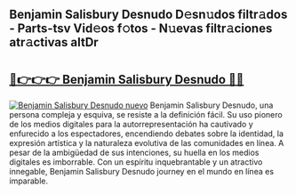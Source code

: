 ## Benjamin Salisbury Desnudo D𝚎sn𝚞dos filtr𝚊dos - Parts-tsv Vid𝚎os f𝚘tos - N𝚞evas filtr𝚊ciones atr𝚊ctivas aItDr

# <h2><a href="http://mb7v7rn.tromn.icu/?c=Benjamin+Salisbury+Desnudo">🔗👉👉👉 Benjamin Salisbury Desnudo 🔗🔗</a></h2>

[![Benjamin Salisbury Desnudo nuevo](https://i.imgur.com/pEAQMta.gif)](http://mb7v7rn.tromn.icu/?c=Benjamin+Salisbury+Desnudo)
Benjamin Salisbury Desnudo, una persona compleja y esquiva, se resiste a la definición fácil. Su uso pionero de los medios digitales para la autorrepresentación ha cautivado y enfurecido a los espectadores, encendiendo debates sobre la identidad, la expresión artística y la naturaleza evolutiva de las comunidades en línea. A pesar de la ambigüedad de sus intenciones, su huella en los medios digitales es imborrable. Con un espíritu inquebrantable y un atractivo innegable, Benjamin Salisbury Desnudo journey en el mundo en línea es imparable.

